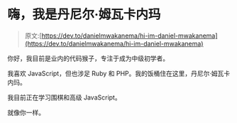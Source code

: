 # 嗨，我是丹尼尔·姆瓦卡内玛

> 原文:[https://dev.to/danielmwakanema/hi-im-daniel-mwakanema](https://dev.to/danielmwakanema/hi-im-daniel-mwakanema)

你好，我目前是业内的代码猴子，专注于成为中级初学者。

我喜欢 JavaScript，但也涉足 Ruby 和 PHP。我的饭桶住在这里，丹尼尔·姆瓦卡内玛。

我目前正在学习围棋和高级 JavaScript。

就像你一样。